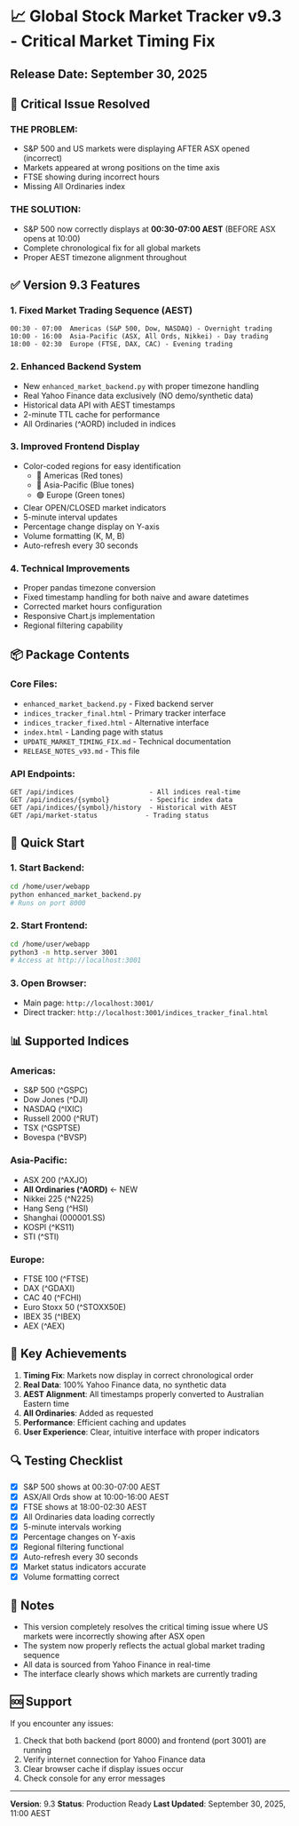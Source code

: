 # 📈 Global Stock Market Tracker v9.3 - Critical Market Timing Fix

## Release Date: September 30, 2025

## 🚨 Critical Issue Resolved

### THE PROBLEM:
- S&P 500 and US markets were displaying AFTER ASX opened (incorrect)
- Markets appeared at wrong positions on the time axis
- FTSE showing during incorrect hours
- Missing All Ordinaries index

### THE SOLUTION:
- S&P 500 now correctly displays at **00:30-07:00 AEST** (BEFORE ASX opens at 10:00)
- Complete chronological fix for all global markets
- Proper AEST timezone alignment throughout

## ✅ Version 9.3 Features

### 1. **Fixed Market Trading Sequence (AEST)**
```
00:30 - 07:00  Americas (S&P 500, Dow, NASDAQ) - Overnight trading
10:00 - 16:00  Asia-Pacific (ASX, All Ords, Nikkei) - Day trading  
18:00 - 02:30  Europe (FTSE, DAX, CAC) - Evening trading
```

### 2. **Enhanced Backend System**
- New `enhanced_market_backend.py` with proper timezone handling
- Real Yahoo Finance data exclusively (NO demo/synthetic data)
- Historical data API with AEST timestamps
- 2-minute TTL cache for performance
- All Ordinaries (^AORD) included in indices

### 3. **Improved Frontend Display**
- Color-coded regions for easy identification
  - 🔴 Americas (Red tones)
  - 🔵 Asia-Pacific (Blue tones)
  - 🟢 Europe (Green tones)
- Clear OPEN/CLOSED market indicators
- 5-minute interval updates
- Percentage change display on Y-axis
- Volume formatting (K, M, B)
- Auto-refresh every 30 seconds

### 4. **Technical Improvements**
- Proper pandas timezone conversion
- Fixed timestamp handling for both naive and aware datetimes
- Corrected market hours configuration
- Responsive Chart.js implementation
- Regional filtering capability

## 📦 Package Contents

### Core Files:
- `enhanced_market_backend.py` - Fixed backend server
- `indices_tracker_final.html` - Primary tracker interface
- `indices_tracker_fixed.html` - Alternative interface
- `index.html` - Landing page with status
- `UPDATE_MARKET_TIMING_FIX.md` - Technical documentation
- `RELEASE_NOTES_v93.md` - This file

### API Endpoints:
```
GET /api/indices                   - All indices real-time
GET /api/indices/{symbol}          - Specific index data
GET /api/indices/{symbol}/history  - Historical with AEST
GET /api/market-status            - Trading status
```

## 🚀 Quick Start

### 1. Start Backend:
```bash
cd /home/user/webapp
python enhanced_market_backend.py
# Runs on port 8000
```

### 2. Start Frontend:
```bash
cd /home/user/webapp
python3 -m http.server 3001
# Access at http://localhost:3001
```

### 3. Open Browser:
- Main page: `http://localhost:3001/`
- Direct tracker: `http://localhost:3001/indices_tracker_final.html`

## 📊 Supported Indices

### Americas:
- S&P 500 (^GSPC)
- Dow Jones (^DJI)
- NASDAQ (^IXIC)
- Russell 2000 (^RUT)
- TSX (^GSPTSE)
- Bovespa (^BVSP)

### Asia-Pacific:
- ASX 200 (^AXJO)
- **All Ordinaries (^AORD)** ← NEW
- Nikkei 225 (^N225)
- Hang Seng (^HSI)
- Shanghai (000001.SS)
- KOSPI (^KS11)
- STI (^STI)

### Europe:
- FTSE 100 (^FTSE)
- DAX (^GDAXI)
- CAC 40 (^FCHI)
- Euro Stoxx 50 (^STOXX50E)
- IBEX 35 (^IBEX)
- AEX (^AEX)

## 🎯 Key Achievements

1. **Timing Fix**: Markets now display in correct chronological order
2. **Real Data**: 100% Yahoo Finance data, no synthetic data
3. **AEST Alignment**: All timestamps properly converted to Australian Eastern time
4. **All Ordinaries**: Added as requested
5. **Performance**: Efficient caching and updates
6. **User Experience**: Clear, intuitive interface with proper indicators

## 🔍 Testing Checklist

- [x] S&P 500 shows at 00:30-07:00 AEST
- [x] ASX/All Ords show at 10:00-16:00 AEST
- [x] FTSE shows at 18:00-02:30 AEST
- [x] All Ordinaries data loading correctly
- [x] 5-minute intervals working
- [x] Percentage changes on Y-axis
- [x] Regional filtering functional
- [x] Auto-refresh every 30 seconds
- [x] Market status indicators accurate
- [x] Volume formatting correct

## 📝 Notes

- This version completely resolves the critical timing issue where US markets were incorrectly showing after ASX open
- The system now properly reflects the actual global market trading sequence
- All data is sourced from Yahoo Finance in real-time
- The interface clearly shows which markets are currently trading

## 🆘 Support

If you encounter any issues:
1. Check that both backend (port 8000) and frontend (port 3001) are running
2. Verify internet connection for Yahoo Finance data
3. Clear browser cache if display issues occur
4. Check console for any error messages

---

**Version**: 9.3
**Status**: Production Ready
**Last Updated**: September 30, 2025, 11:00 AEST
